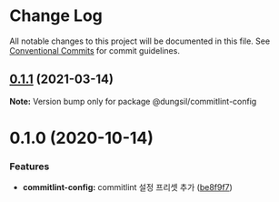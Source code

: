 # Change Log

All notable changes to this project will be documented in this file.
See [Conventional Commits](https://conventionalcommits.org) for commit guidelines.

## [0.1.1](https://github.com/dungsil/my-config/compare/@dungsil/commitlint-config@0.1.0...@dungsil/commitlint-config@0.1.1) (2021-03-14)

**Note:** Version bump only for package @dungsil/commitlint-config






# 0.1.0 (2020-10-14)


### Features

* **commitlint-config:** commitlint 설정 프리셋 추가 ([be8f9f7](https://github.com/dungsil/my-config/commit/be8f9f7d8d13425ad38e046092f572152baefb9c))
